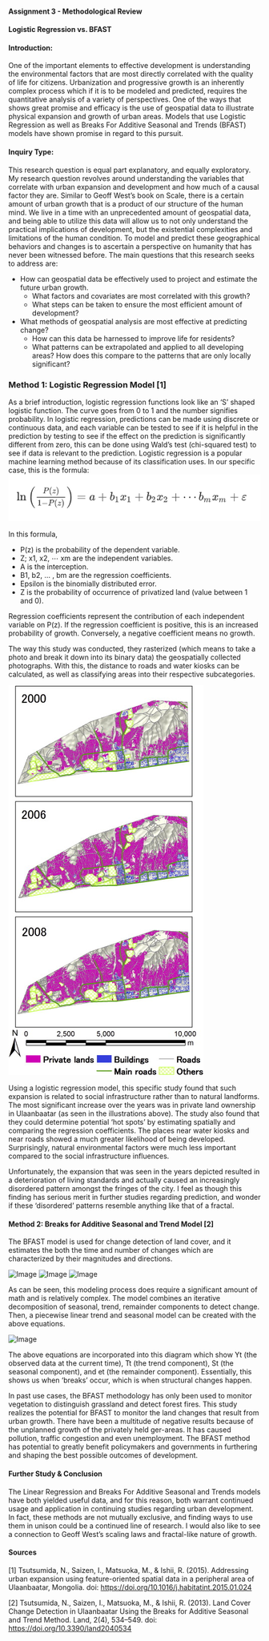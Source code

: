 #### Assignment 3 - Methodological Review
#### Logistic Regression vs. BFAST


#### Introduction:
One of the important elements to effective development is understanding the environmental factors that are most directly correlated with the quality of life for citizens. Urbanization and progressive growth is an inherently complex process which if it is to be modeled and predicted, requires the quantitative analysis of a variety of perspectives. One of the ways that shows great promise and efficacy is the use of geospatial data to illustrate physical expansion and growth of urban areas. Models that use Logistic Regression as well as Breaks For Additive Seasonal and Trends (BFAST) models have shown promise in regard to this pursuit. 

#### Inquiry Type:
This research question is equal part explanatory, and equally exploratory. My research question revolves around understanding the variables that correlate with urban expansion and development and how much of a causal factor they are. Similar to Geoff West’s book on Scale, there is a certain amount of urban growth that is a product of our structure of the human mind. We live in a time with an unprecedented amount of geospatial data, and being able to utilize this data will allow us to not only understand the practical implications of development, but the existential complexities and limitations of the human condition. To model and predict these geographical behaviors and changes is to ascertain a perspective on humanity that has never been witnessed before. 
The main questions that this research seeks to address are:
- How can geospatial data be effectively used to project and estimate the future urban growth. 
  - What factors and covariates are most correlated with this growth?
  - What steps can be taken to ensure the most efficient amount of development?
- What methods of geospatial analysis are most effective at predicting change?
  - How can this data be harnessed to improve life for residents?
  - What patterns can be extrapolated and applied to all developing areas? How does this compare to the patterns that are only locally significant?

### Method 1: Logistic Regression Model [1]
As a brief introduction, logistic regression functions look like an ‘S’ shaped logistic function. The curve goes from 0 to 1 and the number signifies probability. In logistic regression, predictions can be made using discrete or continuous data, and each variable can be tested to see if it is helpful in the prediction by testing to see if the effect on the prediction is significantly different from zero, this can be done using Wald’s test (chi-squared test) to see if data is relevant to the prediction. Logistic regression is a popular machine learning method because of its classification uses. In our specific case, this is the formula:
![Image](Images/LogReg.png)

In this formula, 
- P(z) is the probability of the dependent variable.
- Z; x1, x2, ⋯ xm are the independent variables.
- A is the interception. 
- B1, b2, … , bm are the regression coefficients. 
- Epsilon is the binomially distributed error.  
- Z is the probability of occurrence of privatized land (value between 1 and 0).

Regression coefficients represent the contribution of each independent variable on P(z). 
If the regression coefficient is positive, this is an increased probability of growth. Conversely, a negative coefficient means no growth. 

The way this study was conducted, they rasterized (which means to take a photo and break it down into its binary data) the geospatially collected photographs. With this, the distance to roads and water kiosks can be calculated, as well as classifying areas into their respective subcategories. 

![Image](/Images/TimeChange.png)

Using a logistic regression model, this specific study found that such expansion is related to social infrastructure rather than to natural landforms. The most significant increase over the years was in private land ownership in Ulaanbaatar (as seen in the illustrations above). The study also found that they could determine potential ‘hot spots’ by estimating spatially and comparing the regression coefficients. The places near water kiosks and near roads showed a much greater likelihood of being developed. Surprisingly, natural environmental factors were much less important compared to the social infrastructure influences. 

Unfortunately, the expansion that was seen in the years depicted resulted in a deterioration of living standards and actually caused an increasingly disordered pattern amongst the fringes of the city. I feel as though this finding has serious merit in further studies regarding prediction, and wonder if these ‘disordered’ patterns resemble anything like that of a fractal. 

#### Method 2: Breaks for Additive Seasonal and Trend Model [2]
The BFAST model is used for change detection of land cover, and it estimates the both the time and number of changes which are characterized by their magnitudes and directions. 

![Image](/Images/BFAST1)
![Image](/Images/BFAST2)
![Image](/Images/BFAST3)

As can be seen, this modeling process does require a significant amount of math and is relatively complex. The model combines an iterative decomposition of seasonal, trend, remainder components to detect change. Then, a piecewise linear trend and seasonal model can be created with the above equations.

![Image](/Images/BFAST4)

The above equations are incorporated into this diagram which show Yt (the observed data at the current time), Tt (the trend component), St (the seasonal component), and et (the remainder component). Essentially, this shows us when ‘breaks’ occur, which is when structural changes happen. 

In past use cases, the BFAST methodology has only been used to monitor vegetation to distinguish grassland and detect forest fires. This study realizes the potential for BFAST to monitor the land changes that result from urban growth. There have been a multitude of negative results because of the unplanned growth of the privately held ger-areas. It has caused pollution, traffic congestion and even unemployment. The BFAST method has potential to greatly benefit policymakers and governments in furthering and shaping the best possible outcomes of development.

#### Further Study & Conclusion

The Linear Regression and Breaks For Additive Seasonal and Trends models have both yielded useful data, and for this reason, both warrant continued usage and application in continuing studies regarding urban development. In fact, these methods are not mutually exclusive, and finding ways to use them in unison could be a continued line of research. I would also like to see a connection to Geoff West’s scaling laws and fractal-like nature of growth. 

#### Sources

[1] Tsutsumida, N., Saizen, I., Matsuoka, M., & Ishii, R. (2015). Addressing urban expansion using feature-oriented spatial data in a peripheral area of Ulaanbaatar, Mongolia. 
doi: https://doi.org/10.1016/j.habitatint.2015.01.024

[2] Tsutsumida, N., Saizen, I., Matsuoka, M., & Ishii, R. (2013). Land Cover Change Detection in Ulaanbaatar Using the Breaks for Additive Seasonal and Trend Method. Land, 2(4), 534–549. doi: https://doi.org/10.3390/land2040534
